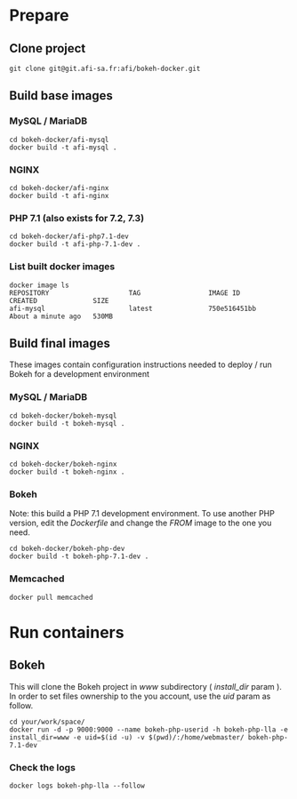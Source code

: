 # Prepare

## Clone project

```
git clone git@git.afi-sa.fr:afi/bokeh-docker.git
```

## Build base images

### MySQL / MariaDB
```
cd bokeh-docker/afi-mysql
docker build -t afi-mysql .
```

### NGINX
```
cd bokeh-docker/afi-nginx
docker build -t afi-nginx
```

### PHP 7.1 (also exists for 7.2, 7.3)
```
cd bokeh-docker/afi-php7.1-dev
docker build -t afi-php-7.1-dev .
```


### List built docker images
```
docker image ls                                                                       
REPOSITORY                    TAG                 IMAGE ID            CREATED              SIZE                     
afi-mysql                     latest              750e516451bb        About a minute ago   530MB      
```


## Build final images

These images contain configuration instructions needed to deploy / run Bokeh for a development environment

### MySQL / MariaDB
```
cd bokeh-docker/bokeh-mysql
docker build -t bokeh-mysql .
```

### NGINX
```
cd bokeh-docker/bokeh-nginx
docker build -t bokeh-nginx .
```

### Bokeh
Note: this build a PHP 7.1 development environment. To use another PHP version, edit the *Dockerfile* and change the *FROM* image to the one you need.

```
cd bokeh-docker/bokeh-php-dev
docker build -t bokeh-php-7.1-dev .
```

### Memcached
```
docker pull memcached
```

# Run containers

## Bokeh

This will clone the Bokeh project in *www* subdirectory ( *install_dir* param ). In order to set files ownership to the you account, use the *uid* param as follow. 
```
cd your/work/space/
docker run -d -p 9000:9000 --name bokeh-php-userid -h bokeh-php-lla -e install_dir=www -e uid=$(id -u) -v $(pwd)/:/home/webmaster/ bokeh-php-7.1-dev
```

### Check the logs
```
docker logs bokeh-php-lla --follow
```


